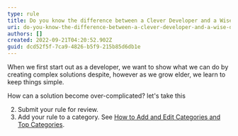 ```yaml
---
type: rule
title: Do you know the difference between a Clever Developer and a Wise Developer?
uri: do-you-know-the-difference-between-a-clever-developer-and-a-wise-developer
authors: []
created: 2022-09-21T04:20:52.902Z
guid: dcd52f5f-7ca9-4826-b5f9-215b85d6db1e
---
```

W﻿hen we first start out as a developer, we want to show what we can do by creating complex solutions despite, however as we grow elder, we learn to keep things simple.       

<!--endintro-->

H﻿ow can a solution become over-complicated? let's take this

2. Submit your rule for review.
3. Add your rule to a category. See [How to Add and Edit Categories and Top Categories](https://github.com/SSWConsulting/SSW.Rules.Content/wiki/How-to-Add-and-Edit-Categories-and-Top-Categories).